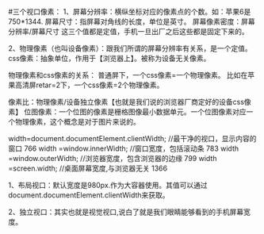 #三个视口像素：
1、屏幕分辨率：横纵坐标对应的像素点的个数。如：苹果6是750*1344.
    屏幕尺寸：指屏幕对角线的长度，单位是英寸。
    屏幕像素密度：屏幕分辨率/屏幕尺寸
这三个值都是定值，手机一旦出厂之后这些都是固定下来的。


2、物理像素（也叫设备像素）：跟我们所谓的屏幕分辨率有关系，是一个定值。
  css像素：抽象单位，作用于【浏览器上】。被称为设备无关像素。

物理像素和css像素的关系：
普通屏下，一个css像素=一个物理像素。
比如在苹果高清屏retar=2下，一个css像素=2个物理像素。

像素比：物理像素/设备独立像素【也就是我们说的浏览器厂商定好的设备css像素】
位图像素：一个位图的像素是栅格图像最小数据单元。一个位图像素对应一个物理像素，这个概念是对于图片来说的。



width=document.documentElement.clientWidth; //最干净的视口，显示内容的窗口 766
width =window.innerWidth;   //窗口宽度，包括滚动条  783
width =window.outerWidth;   //浏览器宽度，包含浏览器的边缘   799
width =screen.width;   //桌面屏幕宽度,与浏览器无关   1366



1、布局视口：默认宽度是980px.作为大容器使用。其值可以通过document.documentElement.clientWidth来获取。

2、独立视口：其实也就是视觉视口,说白了就是我们眼睛能够看到的手机屏幕宽度。



